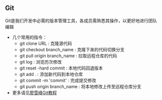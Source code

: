 
## Git

Git是我们开发中必需的版本管理工具，各成员需熟悉其操作，以更好地进行团队编辑

- 几个常用的指令：
    - git clone URL : 克隆源代码
    - git checkout branch_name : 克隆下来的代码切换分支
    - git pull origin branch_name : 拉取远程仓库的代码
    - git log : 浏览历次修改  
    - git reset -hard commit : 本地代码回退版本
    - git add . : 添加新代码到本地仓库
    - git commit -m 'commit' : 完成提交修改
    - git push origin branch_name : 将本地修改上传至远程仓库分支
- 更多请见[廖雪峰Git教程](https://www.liaoxuefeng.com/wiki/896043488029600)